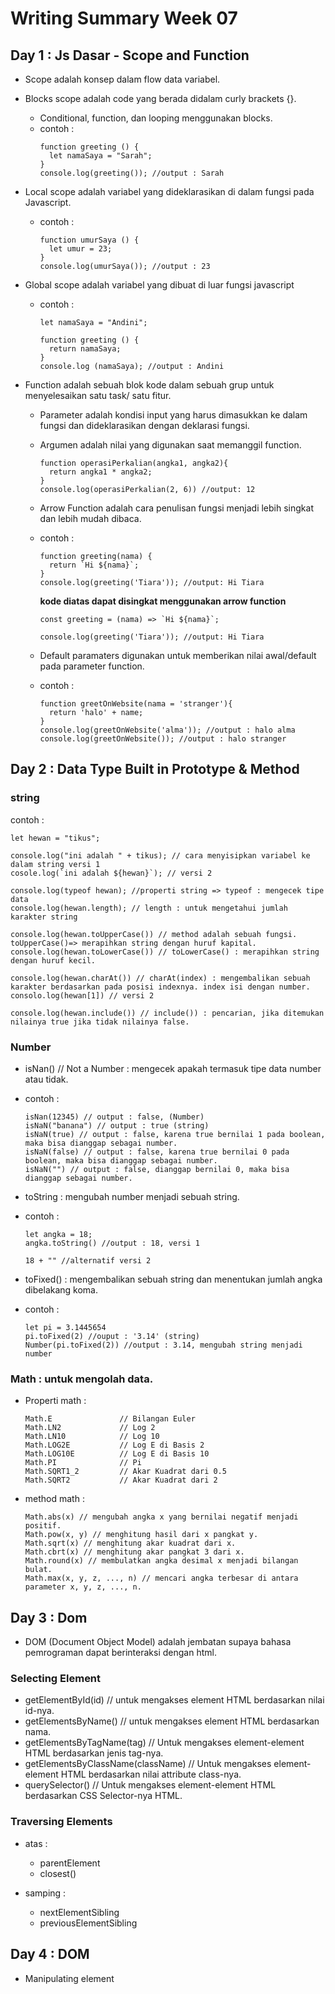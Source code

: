 # Writing Summary Week 07
## Day 1 : Js Dasar - Scope and Function
- Scope adalah konsep dalam flow data variabel.
- Blocks scope adalah code yang berada didalam curly brackets {}.
  - Conditional, function, dan  looping menggunakan blocks.
  - contoh :
    ```
    function greeting () {
      let namaSaya = "Sarah";
    }
    console.log(greeting()); //output : Sarah
    ```
- Local scope adalah variabel yang dideklarasikan di dalam fungsi pada Javascript.
  - contoh :
    ```
    function umurSaya () {
      let umur = 23;
    }
    console.log(umurSaya()); //output : 23
    ```
- Global scope adalah variabel yang dibuat di luar fungsi javascript
  - contoh :
    ```
    let namaSaya = "Andini";
    
    function greeting () {
      return namaSaya;
    }
    console.log (namaSaya); //output : Andini
    ```
    
- Function adalah sebuah blok kode dalam sebuah grup untuk menyelesaikan satu task/ satu fitur.
  - Parameter adalah kondisi input yang harus dimasukkan ke dalam fungsi dan dideklarasikan dengan deklarasi fungsi.
  - Argumen adalah nilai yang digunakan saat memanggil function.
    ```
    function operasiPerkalian(angka1, angka2){
      return angka1 * angka2;
    }
    console.log(operasiPerkalian(2, 6)) //output: 12
    ```
  - Arrow Function adalah cara penulisan fungsi menjadi lebih singkat dan lebih mudah dibaca.
  - contoh :
    ```
    function greeting(nama) {
      return `Hi ${nama}`;
    }
    console.log(greeting('Tiara')); //output: Hi Tiara
    ```
    
    **kode diatas dapat disingkat menggunakan arrow function**
    ```
    const greeting = (nama) => `Hi ${nama}`;

    console.log(greeting('Tiara')); //output: Hi Tiara
    ```
    
  - Default paramaters digunakan untuk memberikan nilai awal/default pada parameter function.
  - contoh :
    ```
    function greetOnWebsite(nama = 'stranger'){
      return 'halo' + name;
    }
    console.log(greetOnWebsite('alma')); //output : halo alma
    console.log(greetOnWebsite()); //output : halo stranger
    ```
    
## Day 2 : 	Data Type Built in Prototype & Method
### string
  contoh :
  ```
  let hewan = "tikus";
  
  console.log("ini adalah " + tikus); // cara menyisipkan variabel ke dalam string versi 1
  cosole.log(`ini adalah ${hewan}`); // versi 2
  
  console.log(typeof hewan); //properti string => typeof : mengecek tipe data
  console.log(hewan.length); // length : untuk mengetahui jumlah karakter string
  
  console.log(hewan.toUpperCase()) // method adalah sebuah fungsi. toUpperCase()=> merapihkan string dengan huruf kapital.
  console.log(hewan.toLowerCase()) // toLowerCase() : merapihkan string dengan huruf kecil.
  
  console.log(hewan.charAt()) // charAt(index) : mengembalikan sebuah karakter berdasarkan pada posisi indexnya. index isi dengan number.
  consolo.log(hewan[1]) // versi 2
  
  console.log(hewan.include()) // include()) : pencarian, jika ditemukan nilainya true jika tidak nilainya false.
  ```
  
### Number
  - isNan() // Not a Number : mengecek apakah termasuk tipe data number atau tidak.
  - contoh :
    ```
    isNan(12345) // output : false, (Number)
    isNaN("banana") // output : true (string)
    isNaN(true) // output : false, karena true bernilai 1 pada boolean, maka bisa dianggap sebagai number.
    isNaN(false) // output : false, karena true bernilai 0 pada boolean, maka bisa dianggap sebagai number.
    isNaN("") // output : false, dianggap bernilai 0, maka bisa dianggap sebagai number.
    ```
    
  - toString : mengubah number menjadi sebuah string.
  - contoh :
    ```
    let angka = 18;
    angka.toString() //output : 18, versi 1
    
    18 + "" //alternatif versi 2
    ```
    
  - toFixed() : mengembalikan sebuah string dan menentukan jumlah angka dibelakang koma.
  - contoh :
    ```
    let pi = 3.1445654
    pi.toFixed(2) //ouput : '3.14' (string)
    Number(pi.toFixed(2)) //output : 3.14, mengubah string menjadi number
    ```
  
### Math : untuk mengolah data.
  - Properti math :
    ```
    Math.E               // Bilangan Euler
    Math.LN2             // Log 2 
    Math.LN10            // Log 10
    Math.LOG2E           // Log E di Basis 2
    Math.LOG10E          // Log E di Basis 10
    Math.PI              // Pi
    Math.SQRT1_2         // Akar Kuadrat dari 0.5
    Math.SQRT2           // Akar Kuadrat dari 2
    ```
  - method math :
    ```
    Math.abs(x) // mengubah angka x yang bernilai negatif menjadi positif.
    Math.pow(x, y) // menghitung hasil dari x pangkat y.
    Math.sqrt(x) // menghitung akar kuadrat dari x.
    Math.cbrt(x) // menghitung akar pangkat 3 dari x.
    Math.round(x) // membulatkan angka desimal x menjadi bilangan bulat.
    Math.max(x, y, z, ..., n) // mencari angka terbesar di antara parameter x, y, z, ..., n.
    ```

## Day 3 : Dom
- DOM (Document Object Model) adalah jembatan supaya bahasa pemrograman dapat berinteraksi dengan html.
### Selecting Element
  - getElementById(id) //  untuk mengakses element HTML berdasarkan nilai id-nya.
  - getElementsByName() // untuk mengakses element HTML berdasarkan nama.
  - getElementsByTagName(tag) // Untuk mengakses element-element HTML berdasarkan jenis tag-nya.
  - getElementsByClassName(className) // Untuk mengakses element-element HTML berdasarkan nilai attribute class-nya.
  - querySelector() // Untuk mengakses element-element HTML berdasarkan CSS Selector-nya HTML.
### Traversing Elements
- atas :
  - parentElement
  - closest()

- samping :
  - nextElementSibling
  - previousElementSibling
  
## Day 4 : DOM
- Manipulating element
  
